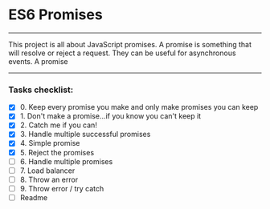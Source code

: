 # ES6 Promises

---

This project is all about JavaScript promises. A promise is something that will
resolve or reject a request. They can be useful for asynchronous events. A promise


---

### Tasks checklist:
[//]: # ("​" comes before every number because otherwise, the
numbers will be formatted like "i, ii, iii, iv, etc." instead
of "1, 2, 3, 4, etc.". "​" is a zero-width space)
- [X] ​0. Keep every promise you make and only make promises you can keep
- [X] ​1. Don't make a promise...if you know you can't keep it
- [X] ​2. Catch me if you can!
- [X] ​3. Handle multiple successful promises
- [X] ​4. Simple promise
- [X] ​5. Reject the promises
- [ ] ​6. Handle multiple promises
- [ ] ​7. Load balancer
- [ ] ​8. Throw an error
- [ ] ​9. Throw error / try catch
- [ ] Readme